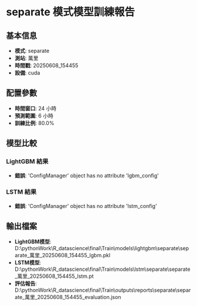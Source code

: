 
# separate 模式模型訓練報告

## 基本信息
- **模式**: separate
- **測站**: 萬里
- **時間戳**: 20250608_154455
- **設備**: cuda

## 配置參數
- **時間窗口**: 24 小時
- **預測範圍**: 6 小時
- **訓練比例**: 80.0%

## 模型比較

### LightGBM 結果

- **錯誤**: 'ConfigManager' object has no attribute 'lgbm_config'

### LSTM 結果

- **錯誤**: 'ConfigManager' object has no attribute 'lstm_config'


## 輸出檔案
- **LightGBM模型**: D:\pythonWork\R_datascience\final\Train\models\lightgbm\separate\separate_萬里_20250608_154455_lgbm.pkl
- **LSTM模型**: D:\pythonWork\R_datascience\final\Train\models\lstm\separate\separate_萬里_20250608_154455_lstm.pt
- **評估報告**: D:\pythonWork\R_datascience\final\Train\outputs\reports\separate\separate_萬里_20250608_154455_evaluation.json
